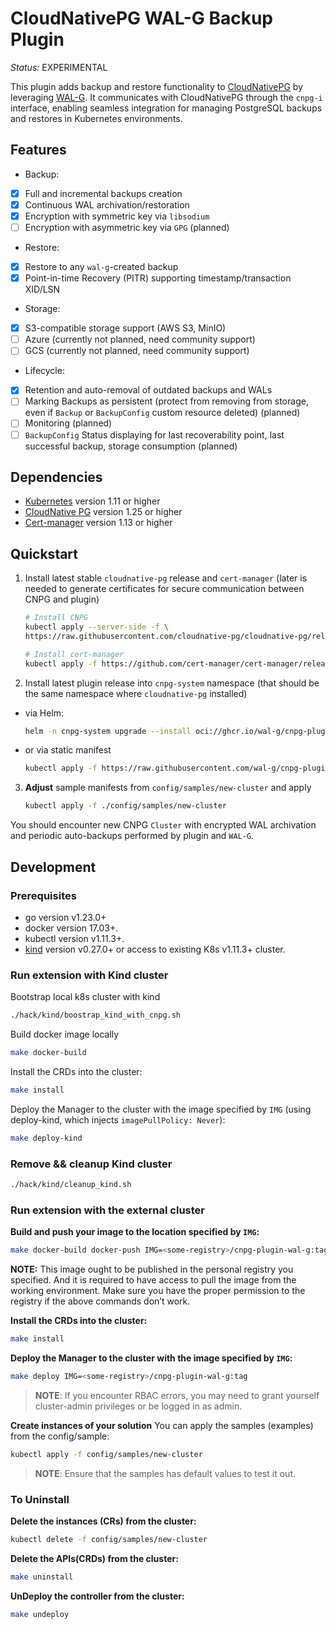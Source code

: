 # CloudNativePG WAL-G Backup Plugin

*Status:* EXPERIMENTAL

This plugin adds backup and restore functionality to [CloudNativePG](https://cloudnative-pg.io/) by leveraging [WAL-G](https://github.com/wal-g/wal-g). It communicates with CloudNativePG through the `cnpg-i` interface, enabling seamless integration for managing PostgreSQL backups and restores in Kubernetes environments.

## Features

- Backup:
- [x] Full and incremental backups creation
- [x] Continuous WAL archivation/restoration
- [x] Encryption with symmetric key via `libsodium`
- [ ] Encryption with asymmetric key via `GPG` (planned)

- Restore:
- [x] Restore to any `wal-g`-created backup
- [x] Point-in-time Recovery (PITR) supporting timestamp/transaction XID/LSN

- Storage:
- [x] S3-compatible storage support (AWS S3, MinIO)
- [ ] Azure (currently not planned, need community support)
- [ ] GCS (currently not planned, need community support)

- Lifecycle:
- [x] Retention and auto-removal of outdated backups and WALs
- [ ] Marking Backups as persistent (protect from removing from storage, even if `Backup` or `BackupConfig` custom resource deleted) (planned)
- [ ] Monitoring (planned)
- [ ] `BackupConfig` Status displaying for last recoverability point, last successful backup, storage consumption (planned)

## Dependencies

- [Kubernetes](https://kubernetes.io/releases/) version 1.11 or higher
- [CloudNative PG](https://cloudnative-pg.io/releases/) version 1.25 or higher
- [Cert-manager](https://cert-manager.io/docs/releases/) version 1.13 or higher

## Quickstart

1) Install latest stable `cloudnative-pg` release and `cert-manager` (later is needed to generate certificates for secure communication between CNPG and plugin)

    ```sh
    # Install CNPG
    kubectl apply --server-side -f \
    https://raw.githubusercontent.com/cloudnative-pg/cloudnative-pg/release-1.26/releases/cnpg-1.26.0.yaml

    # Install cert-manager
    kubectl apply -f https://github.com/cert-manager/cert-manager/releases/download/v1.18.2/cert-manager.yaml
    ```

2) Install latest plugin release into `cnpg-system` namespace (that should be the same namespace where `cloudnative-pg` installed)
- via Helm:
    ```sh
    helm -n cnpg-system upgrade --install oci://ghcr.io/wal-g/cnpg-plugin-wal-g:0.2.0-helm-chart
    ```
- or via static manifest
    ```sh
    kubectl apply -f https://raw.githubusercontent.com/wal-g/cnpg-plugin-wal-g/v0.2.0/dist/install.yaml
    ```

3) **Adjust** sample manifests from `config/samples/new-cluster` and apply
    ```sh
    kubectl apply -f ./config/samples/new-cluster
    ```

You should encounter new CNPG `Cluster` with encrypted WAL archivation and periodic auto-backups performed by plugin and `WAL-G`.

## Development

### Prerequisites
- go version v1.23.0+
- docker version 17.03+.
- kubectl version v1.11.3+.
- [kind](https://kind.sigs.k8s.io/docs/user/quick-start/#installation) version v0.27.0+ or access to existing K8s v1.11.3+ cluster.

### Run extension with Kind cluster

Bootstrap local k8s cluster with kind

```sh
./hack/kind/boostrap_kind_with_cnpg.sh
```

Build docker image locally
```sh
make docker-build
```

Install the CRDs into the cluster:
```sh
make install
```

Deploy the Manager to the cluster with the image specified by `IMG` (using deploy-kind, which injects `imagePullPolicy: Never`):
```sh
make deploy-kind
```

### Remove && cleanup Kind cluster

```sh
./hack/kind/cleanup_kind.sh
```

### Run extension with the external cluster
**Build and push your image to the location specified by `IMG`:**

```sh
make docker-build docker-push IMG=<some-registry>/cnpg-plugin-wal-g:tag
```

**NOTE:** This image ought to be published in the personal registry you specified.
And it is required to have access to pull the image from the working environment.
Make sure you have the proper permission to the registry if the above commands don’t work.

**Install the CRDs into the cluster:**

```sh
make install
```

**Deploy the Manager to the cluster with the image specified by `IMG`:**

```sh
make deploy IMG=<some-registry>/cnpg-plugin-wal-g:tag
```

> **NOTE**: If you encounter RBAC errors, you may need to grant yourself cluster-admin
privileges or be logged in as admin.

**Create instances of your solution**
You can apply the samples (examples) from the config/sample:

```sh
kubectl apply -f config/samples/new-cluster
```

>**NOTE**: Ensure that the samples has default values to test it out.

### To Uninstall
**Delete the instances (CRs) from the cluster:**

```sh
kubectl delete -f config/samples/new-cluster
```

**Delete the APIs(CRDs) from the cluster:**

```sh
make uninstall
```

**UnDeploy the controller from the cluster:**

```sh
make undeploy
```
